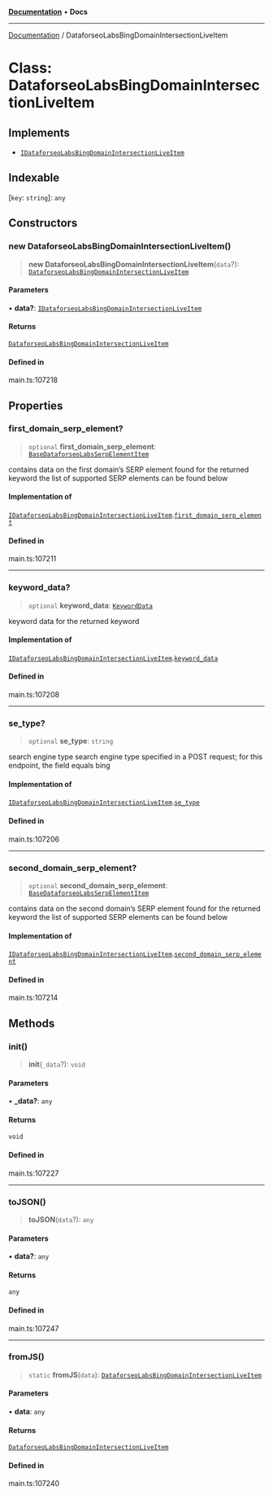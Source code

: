 [**Documentation**](../README.md) • **Docs**

***

[Documentation](../globals.md) / DataforseoLabsBingDomainIntersectionLiveItem

# Class: DataforseoLabsBingDomainIntersectionLiveItem

## Implements

- [`IDataforseoLabsBingDomainIntersectionLiveItem`](../interfaces/IDataforseoLabsBingDomainIntersectionLiveItem.md)

## Indexable

 \[`key`: `string`\]: `any`

## Constructors

### new DataforseoLabsBingDomainIntersectionLiveItem()

> **new DataforseoLabsBingDomainIntersectionLiveItem**(`data`?): [`DataforseoLabsBingDomainIntersectionLiveItem`](DataforseoLabsBingDomainIntersectionLiveItem.md)

#### Parameters

• **data?**: [`IDataforseoLabsBingDomainIntersectionLiveItem`](../interfaces/IDataforseoLabsBingDomainIntersectionLiveItem.md)

#### Returns

[`DataforseoLabsBingDomainIntersectionLiveItem`](DataforseoLabsBingDomainIntersectionLiveItem.md)

#### Defined in

main.ts:107218

## Properties

### first\_domain\_serp\_element?

> `optional` **first\_domain\_serp\_element**: [`BaseDataforseoLabsSerpElementItem`](BaseDataforseoLabsSerpElementItem.md)

contains data on the first domain’s SERP element found for the returned keyword
the list of supported SERP elements can be found below

#### Implementation of

[`IDataforseoLabsBingDomainIntersectionLiveItem`](../interfaces/IDataforseoLabsBingDomainIntersectionLiveItem.md).[`first_domain_serp_element`](../interfaces/IDataforseoLabsBingDomainIntersectionLiveItem.md#first_domain_serp_element)

#### Defined in

main.ts:107211

***

### keyword\_data?

> `optional` **keyword\_data**: [`KeywordData`](KeywordData.md)

keyword data for the returned keyword

#### Implementation of

[`IDataforseoLabsBingDomainIntersectionLiveItem`](../interfaces/IDataforseoLabsBingDomainIntersectionLiveItem.md).[`keyword_data`](../interfaces/IDataforseoLabsBingDomainIntersectionLiveItem.md#keyword_data)

#### Defined in

main.ts:107208

***

### se\_type?

> `optional` **se\_type**: `string`

search engine type
search engine type specified in a POST request;
for this endpoint, the field equals bing

#### Implementation of

[`IDataforseoLabsBingDomainIntersectionLiveItem`](../interfaces/IDataforseoLabsBingDomainIntersectionLiveItem.md).[`se_type`](../interfaces/IDataforseoLabsBingDomainIntersectionLiveItem.md#se_type)

#### Defined in

main.ts:107206

***

### second\_domain\_serp\_element?

> `optional` **second\_domain\_serp\_element**: [`BaseDataforseoLabsSerpElementItem`](BaseDataforseoLabsSerpElementItem.md)

contains data on the second domain’s SERP element found for the returned keyword
the list of supported SERP elements can be found below

#### Implementation of

[`IDataforseoLabsBingDomainIntersectionLiveItem`](../interfaces/IDataforseoLabsBingDomainIntersectionLiveItem.md).[`second_domain_serp_element`](../interfaces/IDataforseoLabsBingDomainIntersectionLiveItem.md#second_domain_serp_element)

#### Defined in

main.ts:107214

## Methods

### init()

> **init**(`_data`?): `void`

#### Parameters

• **\_data?**: `any`

#### Returns

`void`

#### Defined in

main.ts:107227

***

### toJSON()

> **toJSON**(`data`?): `any`

#### Parameters

• **data?**: `any`

#### Returns

`any`

#### Defined in

main.ts:107247

***

### fromJS()

> `static` **fromJS**(`data`): [`DataforseoLabsBingDomainIntersectionLiveItem`](DataforseoLabsBingDomainIntersectionLiveItem.md)

#### Parameters

• **data**: `any`

#### Returns

[`DataforseoLabsBingDomainIntersectionLiveItem`](DataforseoLabsBingDomainIntersectionLiveItem.md)

#### Defined in

main.ts:107240
